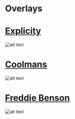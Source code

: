 # Overlays

# [Explicity](https://112521.s-ul.eu/vJQ9gjaw)
![alt text](https://112521.s-ul.eu/vJQ9gjaw)

# [Coolmans](https://112521.s-ul.eu/2AsQJaLS)
![alt text](https://112521.s-ul.eu/2AsQJaLS)

# [Freddie Benson](https://112521.s-ul.eu/lVg7RGzC)
![alt text](https://112521.s-ul.eu/lVg7RGzC)
